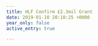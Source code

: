 ```yaml
---
title: HLF Confirm £2.3mil Grant
date: 2019-01-10 20:10:25 +0000
year_only: false
active_entry: true

---
```


